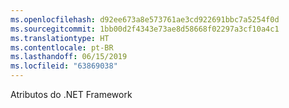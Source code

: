 ```yaml
---
ms.openlocfilehash: d92ee673a8e573761ae3cd922691bbc7a5254f0d
ms.sourcegitcommit: 1bb00d2f4343e73ae8d58668f02297a3cf10a4c1
ms.translationtype: HT
ms.contentlocale: pt-BR
ms.lasthandoff: 06/15/2019
ms.locfileid: "63869038"
---
```

Atributos do .NET Framework